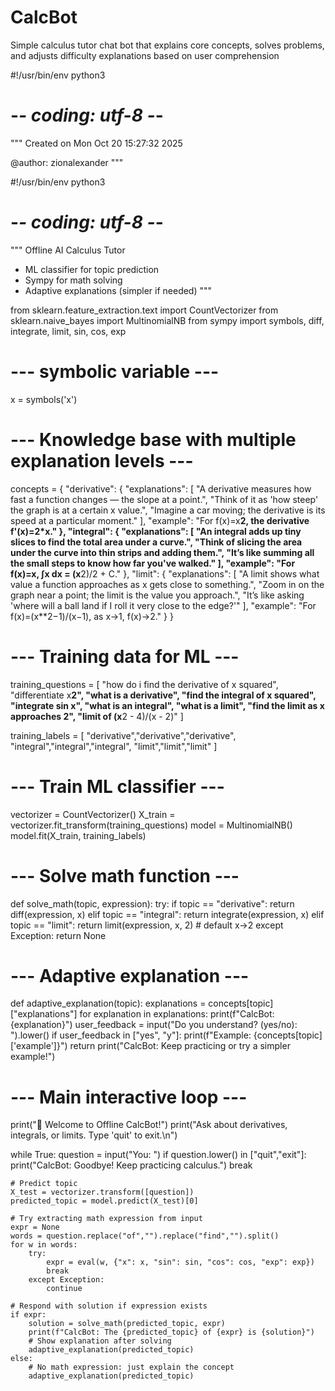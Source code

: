 # CalcBot
Simple calculus tutor chat bot that explains core concepts, solves problems, and adjusts difficulty explanations based on user comprehension

#!/usr/bin/env python3
# -*- coding: utf-8 -*-
"""
Created on Mon Oct 20 15:27:32 2025

@author: zionalexander
"""

#!/usr/bin/env python3
# -*- coding: utf-8 -*-

"""
Offline AI Calculus Tutor
- ML classifier for topic prediction
- Sympy for math solving
- Adaptive explanations (simpler if needed)
"""

from sklearn.feature_extraction.text import CountVectorizer
from sklearn.naive_bayes import MultinomialNB
from sympy import symbols, diff, integrate, limit, sin, cos, exp

# --- symbolic variable ---
x = symbols('x')

# --- Knowledge base with multiple explanation levels ---
concepts = {
    "derivative": {
        "explanations": [
            "A derivative measures how fast a function changes — the slope at a point.",
            "Think of it as 'how steep' the graph is at a certain x value.",
            "Imagine a car moving; the derivative is its speed at a particular moment."
        ],
        "example": "For f(x)=x**2, the derivative f'(x)=2*x."
    },
    "integral": {
        "explanations": [
            "An integral adds up tiny slices to find the total area under a curve.",
            "Think of slicing the area under the curve into thin strips and adding them.",
            "It’s like summing all the small steps to know how far you've walked."
        ],
        "example": "For f(x)=x, ∫x dx = (x**2)/2 + C."
    },
    "limit": {
        "explanations": [
            "A limit shows what value a function approaches as x gets close to something.",
            "Zoom in on the graph near a point; the limit is the value you approach.",
            "It’s like asking 'where will a ball land if I roll it very close to the edge?'"
        ],
        "example": "For f(x)=(x**2−1)/(x−1), as x→1, f(x)→2."
    }
}

# --- Training data for ML ---
training_questions = [
    "how do i find the derivative of x squared",
    "differentiate x**2",
    "what is a derivative",
    "find the integral of x squared",
    "integrate sin x",
    "what is an integral",
    "what is a limit",
    "find the limit as x approaches 2",
    "limit of (x**2 - 4)/(x - 2)"
]

training_labels = [
    "derivative","derivative","derivative",
    "integral","integral","integral",
    "limit","limit","limit"
]

# --- Train ML classifier ---
vectorizer = CountVectorizer()
X_train = vectorizer.fit_transform(training_questions)
model = MultinomialNB()
model.fit(X_train, training_labels)

# --- Solve math function ---
def solve_math(topic, expression):
    try:
        if topic == "derivative":
            return diff(expression, x)
        elif topic == "integral":
            return integrate(expression, x)
        elif topic == "limit":
            return limit(expression, x, 2)  # default x->2
    except Exception:
        return None

# --- Adaptive explanation ---
def adaptive_explanation(topic):
    explanations = concepts[topic]["explanations"]
    for explanation in explanations:
        print(f"CalcBot: {explanation}")
        user_feedback = input("Do you understand? (yes/no): ").lower()
        if user_feedback in ["yes", "y"]:
            print(f"Example: {concepts[topic]['example']}")
            return
    print("CalcBot: Keep practicing or try a simpler example!")

# --- Main interactive loop ---
print("🤖 Welcome to Offline CalcBot!")
print("Ask about derivatives, integrals, or limits. Type 'quit' to exit.\n")

while True:
    question = input("You: ")
    if question.lower() in ["quit","exit"]:
        print("CalcBot: Goodbye! Keep practicing calculus.")
        break

    # Predict topic
    X_test = vectorizer.transform([question])
    predicted_topic = model.predict(X_test)[0]

    # Try extracting math expression from input
    expr = None
    words = question.replace("of","").replace("find","").split()
    for w in words:
        try:
            expr = eval(w, {"x": x, "sin": sin, "cos": cos, "exp": exp})
            break
        except Exception:
            continue

    # Respond with solution if expression exists
    if expr:
        solution = solve_math(predicted_topic, expr)
        print(f"CalcBot: The {predicted_topic} of {expr} is {solution}")
        # Show explanation after solving
        adaptive_explanation(predicted_topic)
    else:
        # No math expression: just explain the concept
        adaptive_explanation(predicted_topic)
